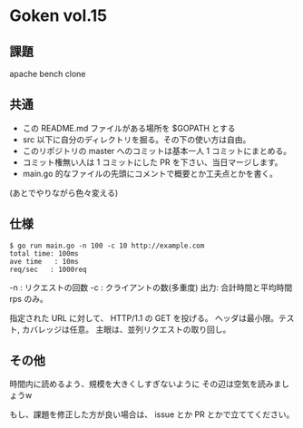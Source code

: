 # Goken vol.15

## 課題

apache bench clone


## 共通

- この README.md ファイルがある場所を $GOPATH とする
- src 以下に自分のディレクトリを掘る。その下の使い方は自由。
- このリポジトリの master へのコミットは基本一人 1 コミットにまとめる。
- コミット権無い人は 1 コミットにした PR を下さい、当日マージします。
- main.go 的なファイルの先頭にコメントで概要とか工夫点とかを書く。


(あとでやりながら色々変える)


## 仕様


```
$ go run main.go -n 100 -c 10 http://example.com
total time: 100ms
ave time   : 10ms
req/sec   : 1000req
```

-n : リクエストの回数
-c : クライアントの数(多重度)
出力: 合計時間と平均時間 rps のみ。

指定された URL に対して、 HTTP/1.1 の GET を投げる。
ヘッダは最小限。テスト, カバレッジは任意。
主眼は、並列リクエストの取り回し。


## その他

時間内に読めるよう、規模を大きくしすぎないように
その辺は空気を読みましょうw

もし、課題を修正した方が良い場合は、 issue とか PR とかで立ててください。
